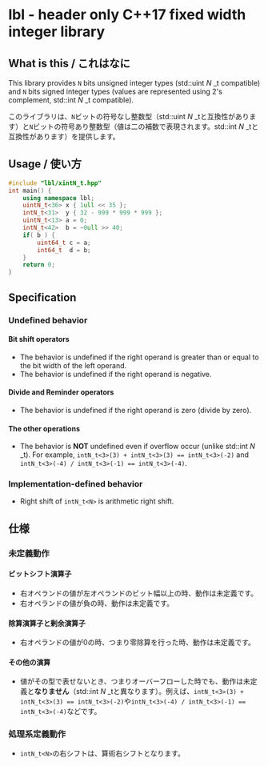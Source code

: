 lbl - header only C++17 fixed width integer library
===================================================

## What is this / これはなに

This library provides `N` bits unsigned integer types (std::uint *N* \_t compatible) and `N` bits signed integer types (values are represented using 2's complement, std::int *N* \_t compatible).

このライブラリは、`N`ビットの符号なし整数型（std::uint *N* \_tと互換性があります）と`N`ビットの符号あり整数型（値は二の補数で表現されます。std::int *N* \_tと互換性があります）を提供します。

## Usage / 使い方

```c++
#include "lbl/xintN_t.hpp"
int main() {
    using namespace lbl;
    uintN_t<36> x { 1ull << 35 };
    intN_t<31>  y { 32 - 999 * 999 * 999 };
    uintN_t<13> a = 0;
    intN_t<42>  b = ~0ull >> 40;
    if( b ) {
        uint64_t c = a;
        int64_t  d = b;
    }
    return 0;
}
```

## Specification

### Undefined behavior

#### Bit shift operators

* The behavior is undefined if the right operand is greater than or equal to the bit width of the left operand.
* The behavior is undefined if the right operand is negative.

#### Divide and Reminder operators

* The behavior is undefined if the right operand is zero (divide by zero).

#### The other operations

* The behavior is **NOT** undefined even if overflow occur (unlike std::int *N* \_t). For example, `intN_t<3>(3) + intN_t<3>(3) == intN_t<3>(-2)` and `intN_t<3>(-4) / intN_t<3>(-1) == intN_t<3>(-4)`.

### Implementation-defined behavior

* Right shift of `intN_t<N>` is arithmetic right shift.

## 仕様

### 未定義動作

#### ビットシフト演算子

* 右オペランドの値が左オペランドのビット幅以上の時、動作は未定義です。
* 右オペランドの値が負の時、動作は未定義です。

#### 除算演算子と剰余演算子

* 右オペランドの値が0の時、つまり零除算を行った時、動作は未定義です。

#### その他の演算

* 値がその型で表せないとき、つまりオーバーフローした時でも、動作は未定義と**なりません**（std::int *N* \_tと異なります）。例えば、`intN_t<3>(3) + intN_t<3>(3) == intN_t<3>(-2)`や`intN_t<3>(-4) / intN_t<3>(-1) == intN_t<3>(-4)`などです。

### 処理系定義動作

* `intN_t<N>`の右シフトは、算術右シフトとなります。

